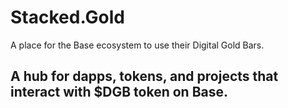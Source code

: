 # Stacked.Gold
A place for the Base ecosystem to use their Digital Gold Bars.

## A hub for dapps, tokens, and projects that interact with $DGB token on Base.

